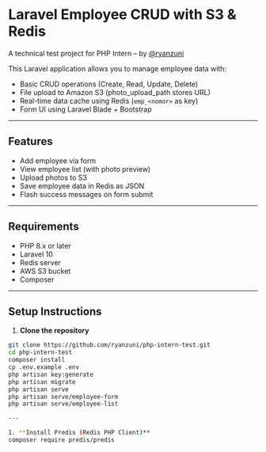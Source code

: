 # Laravel Employee CRUD with S3 & Redis  
A technical test project for PHP Intern – by [@ryanzuni](https://github.com/ryanzuni)

This Laravel application allows you to manage employee data with:
- Basic CRUD operations (Create, Read, Update, Delete)
- File upload to Amazon S3 (photo_upload_path stores URL)
- Real-time data cache using Redis (`emp_<nomor>` as key)
- Form UI using Laravel Blade + Bootstrap

---

## Features

- Add employee via form
- View employee list (with photo preview)
- Upload photos to S3
- Save employee data in Redis as JSON
- Flash success messages on form submit

---

## Requirements

- PHP 8.x or later  
- Laravel 10  
- Redis server  
- AWS S3 bucket  
- Composer

---

## Setup Instructions

1. **Clone the repository**

```bash
git clone https://github.com/ryanzuni/php-intern-test.git
cd php-intern-test
composer install
cp .env.example .env
php artisan key:generate
php artisan migrate
php artisan serve
php artisan serve/employee-form
php artisan serve/employee-list

---

1. **Install Predis (Redis PHP Client)** 
composer require predis/predis
